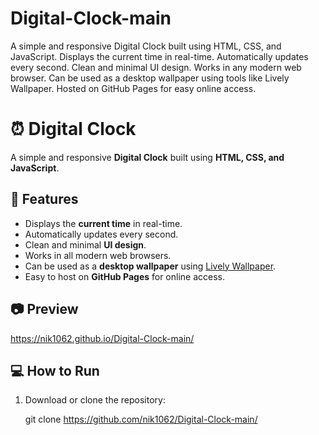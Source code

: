 # Digital-Clock-main
A simple and responsive Digital Clock built using HTML, CSS, and JavaScript.  Displays the current time in real-time.  Automatically updates every second.  Clean and minimal UI design.  Works in any modern web browser.  Can be used as a desktop wallpaper using tools like Lively Wallpaper.  Hosted on GitHub Pages for easy online access.
# ⏰ Digital Clock  

A simple and responsive **Digital Clock** built using **HTML, CSS, and JavaScript**.  

## 🚀 Features  
- Displays the **current time** in real-time.  
- Automatically updates every second.  
- Clean and minimal **UI design**.  
- Works in all modern web browsers.  
- Can be used as a **desktop wallpaper** using [Lively Wallpaper](https://www.microsoft.com/store/productId/9NTM2QC6QWS7).  
- Easy to host on **GitHub Pages** for online access.  

## 📷 Preview  
https://nik1062.github.io/Digital-Clock-main/
## 💻 How to Run  
1. Download or clone the repository:  
   
   git clone https://github.com/nik1062/Digital-Clock-main/
